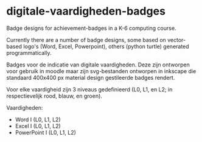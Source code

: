 # digitale-vaardigheden-badges
Badge designs for achievement-badges in a K-6 computing course.

Currently there are a number of badge designs, some based on vector-based logo's (Word, Excel, Powerpoint), others (python turtle) generated programmatically.

Badges voor de indicatie van digitale vaardigheden. Deze zijn ontworpen voor gebruik in moodle maar zijn svg-bestanden ontworpen in inkscape die standaard 400x400 px material design gestileerde badges rendert.

Voor elke vaardigheid zijn 3 niveaus gedefinieerd (L0, L1, en L2; in respectievelijk rood, blauw, en groen).

Vaardigheden:
* Word I (L0, L1, L2)
* Excel I (L0, L1, L2)
* PowerPoint I (L0, L1, L2)

